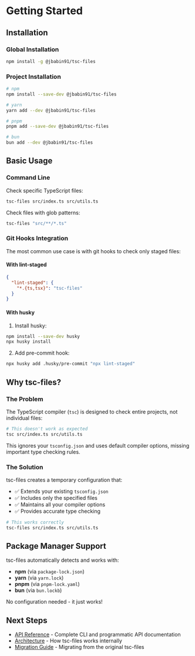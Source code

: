 # Getting Started

## Installation

### Global Installation

```bash
npm install -g @jbabin91/tsc-files
```

### Project Installation

```bash
# npm
npm install --save-dev @jbabin91/tsc-files

# yarn
yarn add --dev @jbabin91/tsc-files

# pnpm
pnpm add --save-dev @jbabin91/tsc-files

# bun
bun add --dev @jbabin91/tsc-files
```

## Basic Usage

### Command Line

Check specific TypeScript files:

```bash
tsc-files src/index.ts src/utils.ts
```

Check files with glob patterns:

```bash
tsc-files "src/**/*.ts"
```

### Git Hooks Integration

The most common use case is with git hooks to check only staged files:

#### With lint-staged

```json
{
  "lint-staged": {
    "*.{ts,tsx}": "tsc-files"
  }
}
```

#### With husky

1. Install husky:

```bash
npm install --save-dev husky
npx husky install
```

2. Add pre-commit hook:

```bash
npx husky add .husky/pre-commit "npx lint-staged"
```

## Why tsc-files?

### The Problem

The TypeScript compiler (`tsc`) is designed to check entire projects, not individual files:

```bash
# This doesn't work as expected
tsc src/index.ts src/utils.ts
```

This ignores your `tsconfig.json` and uses default compiler options, missing important type checking rules.

### The Solution

tsc-files creates a temporary configuration that:

- ✅ Extends your existing `tsconfig.json`
- ✅ Includes only the specified files
- ✅ Maintains all your compiler options
- ✅ Provides accurate type checking

```bash
# This works correctly
tsc-files src/index.ts src/utils.ts
```

## Package Manager Support

tsc-files automatically detects and works with:

- **npm** (via `package-lock.json`)
- **yarn** (via `yarn.lock`)
- **pnpm** (via `pnpm-lock.yaml`)
- **bun** (via `bun.lockb`)

No configuration needed - it just works!

## Next Steps

- [API Reference](./api.md) - Complete CLI and programmatic API documentation
- [Architecture](./architecture.md) - How tsc-files works internally
- [Migration Guide](./migration.md) - Migrating from the original tsc-files
